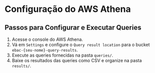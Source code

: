 
# Configuração do AWS Athena

## Passos para Configurar e Executar Queries

1. Acesse o console do AWS Athena.
2. Vá em `Settings` e configure o `Query result location` para o bucket `ebac-{seu-nome}-query-results`.
3. Execute as queries fornecidas na pasta `queries/`.
4. Baixe os resultados das queries como CSV e organize na pasta `results/`.
